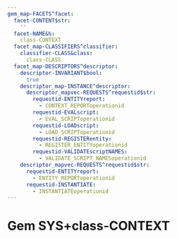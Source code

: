 ```yaml
---
gem_map-FACETS^facet:
  facet-CONTENT$str:
    ''
  facet-NAME&%:
    class-CONTEXT
  facet_map-CLASSIFIERS^classifier:
    classifier-CLASS&class:
      class-CLASS
  facet_map-DESCRIPTORS^descriptor:
    descriptor-INVARIANT$bool:
      true
    descriptor_map-INSTANCE^descriptor:
      descriptor_mapvec-REQUESTS^requestid$str:
        requestid-ENTITYreport:
          - CONTEXT_REPORToperationid
        requestid-EVALscript:
          - EVAL_SCRIPToperationid
        requestid-LOADscript:
          - LOAD_SCRIPToperationid
        requestid-REGISTERentity:
          - REGISTER_ENTITYoperationid
        requestid-VALIDATEscriptNAMES:
          - VALIDATE_SCRIPT_NAMESoperationid
    descriptor_mapvec-REQUESTS^requestid$str:
      requestid-ENTITYreport:
        - ENTITY_REPORToperationid
      requestid-INSTANTIATE:
        - INSTANTIATEoperationid
---
```

# Gem SYS+class-CONTEXT

